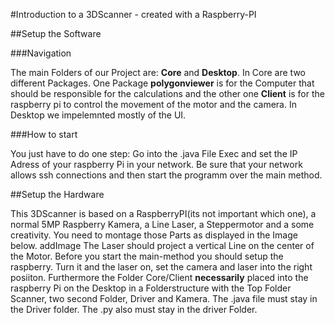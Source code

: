 #Introduction to a 3DScanner - created with a Raspberry-PI

##Setup the Software

###Navigation

The main Folders of our Project are: **Core** and **Desktop**.
In Core are two different Packages. One Package **polygonviewer** is for the Computer that should be responsible for the calculations and the other one **Client** is for the raspberry pi to control the movement of the motor and the camera.
In Desktop we impelemnted mostly of the UI.

###How to start

You just have to do one step: Go into the .java File Exec and set the IP Adress of your raspberry Pi in your network. Be sure that your network allows ssh connections and then start the programm over the main method.

##Setup the Hardware

This 3DScanner is based on a RaspberryPI(its not important which one), a normal 5MP Raspberry Kamera, a Line Laser, a Steppermotor and a some creativity.
You need to montage those Parts as displayed in the Image below.
addImage
The Laser should project a vertical Line on the center of the Motor.
Before you start the main-method you should setup the raspberry. Turn it and the laser on, set the camera and laser into the right posiiton. Furthermore the Folder Core/Client **necessarily** placed into the raspberry Pi on the Desktop in a Folderstructure with the Top Folder Scanner, two second Folder, Driver and Kamera. The .java file must stay in the Driver folder. The .py also must stay in the driver Folder.


